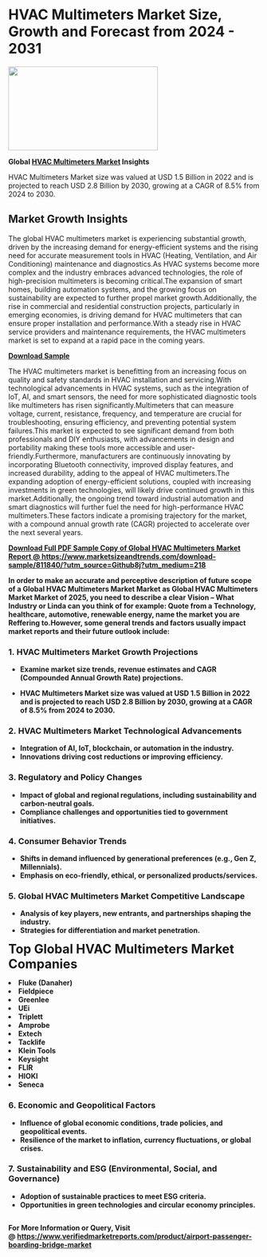 <H1>HVAC Multimeters Market Size, Growth and Forecast from 2024 - 2031</H1><img class="aligncenter size-medium wp-image-584254" src="https://thirdeyenews.in/wp-content/uploads/2024/09/Global-Market-Research-300x168.jpeg" alt="" width="300" height="168" /><p><strong>Global&nbsp;<a href="https://www.marketsizeandtrends.com/download-sample/811840/?utm_source=Github8j?utm_medium=218">HVAC Multimeters Market</a> Insights</strong></p><p>HVAC Multimeters Market size was valued at USD 1.5 Billion in 2022 and is projected to reach USD 2.8 Billion by 2030, growing at a CAGR of 8.5% from 2024 to 2030.</p><p><h2>Market Growth Insights</h2> <p>The global HVAC multimeters market is experiencing substantial growth, driven by the increasing demand for energy-efficient systems and the rising need for accurate measurement tools in HVAC (Heating, Ventilation, and Air Conditioning) maintenance and diagnostics.As HVAC systems become more complex and the industry embraces advanced technologies, the role of high-precision multimeters is becoming critical.The expansion of smart homes, building automation systems, and the growing focus on sustainability are expected to further propel market growth.Additionally, the rise in commercial and residential construction projects, particularly in emerging economies, is driving demand for HVAC multimeters that can ensure proper installation and performance.With a steady rise in HVAC service providers and maintenance requirements, the HVAC multimeters market is set to expand at a rapid pace in the coming years.</p> <p><strong><a href="#">Download Sample</a></strong></p> <p>The HVAC multimeters market is benefitting from an increasing focus on quality and safety standards in HVAC installation and servicing.With technological advancements in HVAC systems, such as the integration of IoT, AI, and smart sensors, the need for more sophisticated diagnostic tools like multimeters has risen significantly.Multimeters that can measure voltage, current, resistance, frequency, and temperature are crucial for troubleshooting, ensuring efficiency, and preventing potential system failures.This market is expected to see significant demand from both professionals and DIY enthusiasts, with advancements in design and portability making these tools more accessible and user-friendly.Furthermore, manufacturers are continuously innovating by incorporating Bluetooth connectivity, improved display features, and increased durability, adding to the appeal of HVAC multimeters.The expanding adoption of energy-efficient solutions, coupled with increasing investments in green technologies, will likely drive continued growth in this market.Additionally, the ongoing trend toward industrial automation and smart diagnostics will further fuel the need for high-performance HVAC multimeters.These factors indicate a promising trajectory for the market, with a compound annual growth rate (CAGR) projected to accelerate over the next several years.</p> <p><strong><a href="#"></p><p><span class=""><strong>Download Full PDF Sample Copy of Global HVAC Multimeters Market Report</strong> @ <a href="https://www.marketsizeandtrends.com/download-sample/811840/?utm_source=Github8j?utm_medium=218" target="_blank">https://www.marketsizeandtrends.com/download-sample/811840/?utm_source=Github8j?utm_medium=218</a></span></p><p>In order to make an accurate and perceptive description of future scope of a Global&nbsp;HVAC Multimeters Market Market as Global&nbsp;HVAC Multimeters Market Market of 2025, you need to describe a clear Vision &ndash; What Industry or Linda can you think of for example: Quote from a Technology, healthcare, automotive, renewable energy, name the market you are Reffering to.However, some general trends and factors usually impact market reports and their future outlook include:</p><h3>1.&nbsp;<strong>HVAC Multimeters Market Growth Projections</strong></h3><ul><li>Examine market size trends, revenue estimates and CAGR (Compounded Annual Growth Rate) projections.</li><li><p>HVAC Multimeters Market size was valued at USD 1.5 Billion in 2022 and is projected to reach USD 2.8 Billion by 2030, growing at a CAGR of 8.5% from 2024 to 2030.</p></li></ul><h3>2.&nbsp;<strong>HVAC Multimeters Market Technological Advancements</strong></h3><ul><li>Integration of AI, IoT, blockchain, or automation in the industry.</li><li>Innovations driving cost reductions or improving efficiency.</li></ul><h3>3.&nbsp;<strong>Regulatory and Policy Changes</strong></h3><ul><li>Impact of global and regional regulations, including sustainability and carbon-neutral goals.</li><li>Compliance challenges and opportunities tied to government initiatives.</li></ul><h3>4.&nbsp;<strong>Consumer Behavior Trends</strong></h3><ul><li>Shifts in demand influenced by generational preferences (e.g., Gen Z, Millennials).</li><li>Emphasis on eco-friendly, ethical, or personalized products/services.</li></ul><h3>5.&nbsp;<strong>Global HVAC Multimeters Market Competitive Landscape</strong></h3><ul><li>Analysis of key players, new entrants, and partnerships shaping the industry.</li><li>Strategies for differentiation and market penetration.</li></ul><p data-pm-slice="1 1 []"><span style="color: inherit; font-family: inherit; font-size: 25px;">Top Global HVAC Multimeters Market Companies</span></p><div class="" data-test-id=""><p><li>Fluke (Danaher)</li><li> Fieldpiece</li><li> Greenlee</li><li> UEi</li><li> Triplett</li><li> Amprobe</li><li> Extech</li><li> Tacklife</li><li> Klein Tools</li><li> Keysight</li><li> FLIR</li><li> HIOKI</li><li> Seneca</li></p></div><h3>6.&nbsp;<strong>Economic and Geopolitical Factors</strong></h3><ul><li>Influence of global economic conditions, trade policies, and geopolitical events.</li><li>Resilience of the market to inflation, currency fluctuations, or global crises.</li></ul><h3>7.&nbsp;<strong>Sustainability and ESG (Environmental, Social, and Governance)</strong></h3><ul><li>Adoption of sustainable practices to meet ESG criteria.</li><li>Opportunities in green technologies and circular economy principles.</li></ul><h2><strong style="font-size: 14px;">For More Information or Query, Visit @&nbsp;</strong><a style="background-color: #ffffff; font-size: 14px;" href="https://www.marketsizeandtrends.com/report/hvac-multimeters-market/" target="_blank">https://www.verifiedmarketreports.com/product/airport-passenger-boarding-bridge-market</a></h2>